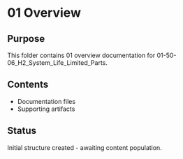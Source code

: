 # 01 Overview

## Purpose
This folder contains 01 overview documentation for 01-50-06_H2_System_Life_Limited_Parts.

## Contents
- Documentation files
- Supporting artifacts

## Status
Initial structure created - awaiting content population.
